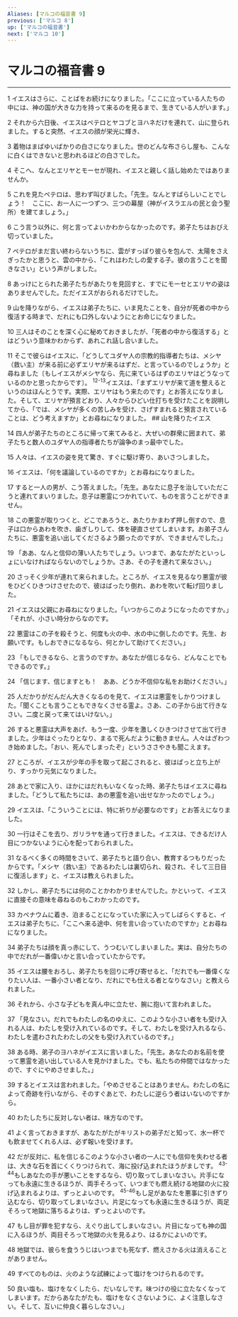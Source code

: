 ```yaml
---
Aliases: [マルコの福音書 9]
previous: ['マルコ 8']
up: ['マルコの福音書']
next: ['マルコ 10']
---
```

# マルコの福音書 9

***




1 
イエスはさらに、ことばをお続けになりました。「ここに立っている人たちの中には、神の国が大きな力を持って来るのを見るまで、生きている人がいます。」 



2 
それから六日後、イエスはペテロとヤコブとヨハネだけを連れて、山に登られました。すると突然、イエスの顔が栄光に輝き、 



3 
着物はまばゆいばかりの白さになりました。世のどんな布さらし屋も、こんなに白くはできないと思われるほどの白さでした。 



4 
そこへ、なんとエリヤとモーセが現れ、イエスと親しく話し始めたではありませんか。 



5 
これを見たペテロは、思わず叫びました。「先生。なんとすばらしいことでしょう！　ここに、お一人に一つずつ、三つの幕屋（神がイスラエルの民と会う聖所）を建てましょう。」 



6 
こう言う以外に、何と言ってよいかわからなかったのです。弟子たちはおびえ切っていました。 



7 
ペテロがまだ言い終わらないうちに、雲がすっぽり彼らを包んで、太陽をさえぎったかと思うと、雲の中から、「これはわたしの愛する子。彼の言うことを聞きなさい」という声がしました。 



8 
あっけにとられた弟子たちがあたりを見回すと、すでにモーセとエリヤの姿はありませんでした。ただイエスがおられるだけでした。 



9 
山を降りながら、イエスは弟子たちに、いま見たことを、自分が死者の中から復活する時まで、だれにも口外しないようにとお命じになりました。 



10 
三人はそのことを深く心に秘めておきましたが、「死者の中から復活する」とはどういう意味かわからず、あれこれ話し合いました。 



11 
そこで彼らはイエスに、「どうしてユダヤ人の宗教的指導者たちは、メシヤ（救い主）が来る前に必ずエリヤが来るはずだ、と言っているのでしょうか」と尋ねました〔もしイエスがメシヤなら、先に来ているはずのエリヤはどうなっているのかと思ったからです〕。 <sup class="versenum">12-13</sup>イエスは、「まずエリヤが来て道を整えるというのはほんとうです。実際、エリヤはもう来たのです」とお答えになりました。そして、エリヤが預言どおり、人々からひどい仕打ちを受けたことを説明してから、「では、メシヤが多くの苦しみを受け、さげすまれると預言されていることは、どう考えますか」とお尋ねになりました。 ## 山を降りたイエス 



14 
四人が弟子たちのところに帰って来てみると、大ぜいの群衆に囲まれて、弟子たちと数人のユダヤ人の指導者たちが論争のまっ最中でした。 



15 
人々は、イエスの姿を見て驚き、すぐに駆け寄り、あいさつしました。 



16 
イエスは、「何を議論しているのですか」とお尋ねになりました。 



17 
すると一人の男が、こう答えました。「先生。あなたに息子を治していただこうと連れてまいりました。息子は悪霊につかれていて、ものを言うことができません。 



18 
この悪霊が取りつくと、どこであろうと、あたりかまわず押し倒すので、息子は口からあわを吹き、歯ぎしりして、体を硬直させてしまいます。お弟子さんたちに、悪霊を追い出してくださるよう願ったのですが、できませんでした。」 



19 
「ああ、なんと信仰の薄い人たちでしょう。いつまで、あなたがたといっしょにいなければならないのでしょうか。さあ、その子を連れて来なさい。」 



20 
さっそく少年が連れて来られました。ところが、イエスを見るなり悪霊が彼をひどくひきつけさせたので、彼はばったり倒れ、あわを吹いて転げ回りました。 



21 
イエスは父親にお尋ねになりました。「いつからこのようになったのですか。」「それが、小さい時分からなのです。 



22 
悪霊はこの子を殺そうと、何度も火の中、水の中に倒したのです。先生、お願いです。もしおできになるなら、何とかして助けてください。」 



23 
「もしできるなら、と言うのですか。あなたが信じるなら、どんなことでもできるのです。」 



24 
「信じます、信じますとも！　ああ、どうか不信仰な私をお助けください。」 



25 
人だかりがだんだん大きくなるのを見て、イエスは悪霊をしかりつけました。「聞くことも言うこともできなくさせる霊よ。さあ、この子から出て行きなさい。二度と戻って来てはいけない。」 



26 
すると悪霊は大声をあげ、もう一度、少年を激しくひきつけさせて出て行きました。少年はぐったりとなり、まるで死んだように動きません。人々はざわつき始めました。「おい、死んでしまったぞ」というささやきも聞こえます。 



27 
ところが、イエスが少年の手を取って起こされると、彼はぱっと立ち上がり、すっかり元気になりました。 



28 
あとで家に入り、ほかにはだれもいなくなった時、弟子たちはイエスに尋ねました。「どうして私たちには、あの悪霊を追い出せなかったのでしょう。」 



29 
イエスは、「こういうことには、特に祈りが必要なのです」とお答えになりました。 



30 
一行はそこを去り、ガリラヤを通って行きました。イエスは、できるだけ人目につかないように心を配っておられました。 



31 
なるべく多くの時間をさいて、弟子たちと語り合い、教育するつもりだったからです。「メシヤ（救い主）であるわたしは裏切られ、殺され、そして三日目に復活します」と、イエスは教えられました。 



32 
しかし、弟子たちには何のことかわかりませんでした。かといって、イエスに直接その意味を尋ねるのもこわかったのです。 



33 
カペナウムに着き、泊まることになっていた家に入ってしばらくすると、イエスは弟子たちに、「ここへ来る途中、何を言い合っていたのですか」とお尋ねになりました。 



34 
弟子たちは顔を真っ赤にして、うつむいてしまいました。実は、自分たちの中でだれが一番偉いかと言い合っていたからです。 



35 
イエスは腰をおろし、弟子たちを回りに呼び寄せると、「だれでも一番偉くなりたい人は、一番小さい者となり、だれにでも仕える者となりなさい」と教えられました。 



36 
それから、小さな子どもを真ん中に立たせ、腕に抱いて言われました。 



37 
「見なさい。だれでもわたしの名のゆえに、このような小さい者をも受け入れる人は、わたしを受け入れているのです。そして、わたしを受け入れるなら、わたしを遣わされたわたしの父をも受け入れているのです。」 



38 
ある時、弟子のヨハネがイエスに言いました。「先生。あなたのお名前を使って悪霊を追い出している人を見かけました。でも、私たちの仲間ではなかったので、すぐにやめさせました。」 



39 
するとイエスは言われました。「やめさせることはありません。わたしの名によって奇跡を行いながら、そのすぐあとで、わたしに逆らう者はいないのですから。 



40 
わたしたちに反対しない者は、味方なのです。 



41 
よく言っておきますが、あなたがたがキリストの弟子だと知って、水一杯でも飲ませてくれる人は、必ず報いを受けます。 



42 
だが反対に、私を信じるこのような小さい者の一人にでも信仰を失わせる者は、大きな石を首にくくりつけられて、海に投げ込まれたほうがましです。 <sup class="versenum">43-44</sup>もしあなたの手が悪いことをするなら、切り取ってしまいなさい。片手になっても永遠に生きるほうが、両手そろって、いつまでも燃え続ける地獄の火に投げ込まれるよりは、ずっとよいのです。 <sup class="versenum">45-46</sup>もし足があなたを悪事に引きずり込むなら、切り取ってしまいなさい。片足になっても永遠に生きるほうが、両足そろって地獄に落ちるよりは、ずっとよいのです。 



47 
もし目が罪を犯すなら、えぐり出してしまいなさい。片目になっても神の国に入るほうが、両目そろって地獄の火を見るより、はるかによいのです。 



48 
地獄では、彼らを食ううじはいつまでも死なず、燃えさかる火は消えることがありません。 



49 
すべてのものは、火のような試練によって塩けをつけられるのです。 



50 
良い塩も、塩けをなくしたら、だいなしです。味つけの役に立たなくなってしまいます。だからあなたがたも、塩けをなくさないように、よく注意しなさい。そして、互いに仲良く暮らしなさい。」

